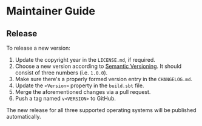 ﻿Maintainer Guide
================

Release
-------

To release a new version:
1. Update the copyright year in the `LICENSE.md`, if required.
2. Choose a new version according to [Semantic Versioning][semver]. It should consist of three numbers (i.e. `1.0.0`).
3. Make sure there's a properly formed version entry in the `CHANGELOG.md`.
4. Update the `<Version>` property in the `build.sbt` file.
5. Merge the aforementioned changes via a pull request.
6. Push a tag named `v<VERSION>` to GitHub.

The new release for all three supported operating systems will be published automatically.

[semver]: https://semver.org/spec/v2.0.0.html
